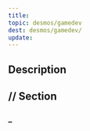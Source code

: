 ```yaml
---
title: 
topic: desmos/gamedev
dest: desmos/gamedev/
update: 
---
```



## Description


## // Section

### _
